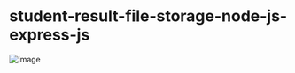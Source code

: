 # student-result-file-storage-node-js-express-js
![image](https://user-images.githubusercontent.com/73784118/203904498-0c4eeaec-eda7-4a09-b500-3522f3b8a43c.png)
